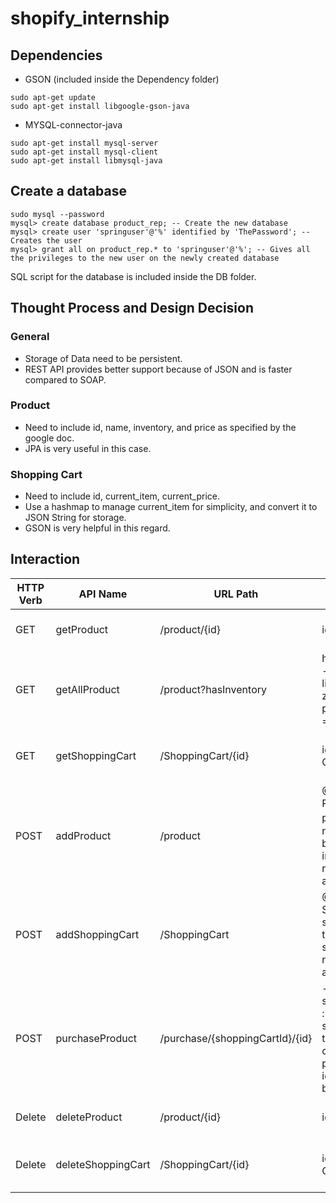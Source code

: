 # shopify_internship

## Dependencies
* GSON (included inside the Dependency folder)
~~~~
sudo apt-get update
sudo apt-get install libgoogle-gson-java
~~~~
* MYSQL-connector-java
~~~~
sudo apt-get install mysql-server
sudo apt-get install mysql-client
sudo apt-get install libmysql-java
~~~~

## Create a database
~~~~ 
sudo mysql --password
mysql> create database product_rep; -- Create the new database
mysql> create user 'springuser'@'%' identified by 'ThePassword'; -- Creates the user
mysql> grant all on product_rep.* to 'springuser'@'%'; -- Gives all the privileges to the new user on the newly created database
 ~~~~
SQL script for the database is included inside the DB folder. 

## Thought Process and Design Decision 
### General
- Storage of Data need to be persistent.
- REST API provides better support because of JSON and is faster compared to SOAP. 
### Product 
- Need to include id, name, inventory, and price as specified by the google doc.
- JPA is very useful in this case. 
### Shopping Cart
- Need to include id, current_item, current_price.
- Use a hashmap to manage current_item for simplicity, and convert it to JSON String for storage.
- GSON is very helpful in this regard. 

## Interaction
| HTTP Verb | API Name           | URL Path                        | Parameter                                                                                                             | Description                                                     |
|-----------|--------------------|---------------------------------|-----------------------------------------------------------------------------------------------------------------------|-----------------------------------------------------------------|
| GET       | getProduct         | /product/{id}                   | id: product id                                                                                                        | Get Product with this specific id                               |
| GET       | getAllProduct      | /product?hasInventory           | hasInventory:  - true = return list of non-zero inventory product - false = return all                                | Get a list of product depending on the parameter passed         |
| GET       | getShoppingCart    | /ShoppingCart/{id}              | id: Shopping Cart id                                                                                                  | Get Shopping Cart with this id                                  |
| POST      | addProduct         | /product                        | @RequestBody Product product：the new product to be added inside represented by a JSON                                | Add a new product with the specified id, name, price, inventory |
| POST      | addShoppingCart    | /ShoppingCart                   | @RequestBody ShoppingCart shoppingCart : the new shopping cart represented by a JSON                                  | Add a shopping cart with the specified ID.                      |
| POST      | purchaseProduct    | /purchase/{shoppingCartId}/{id} | - shoppingCartId : id of the shopping cart that is going to contain the product  - id : id of Product to be purchased | Add a product inside a shopping cart                            |
| Delete    | deleteProduct      | /product/{id}                   | id: product id                                                                                                        | Delete product with this id                                     |
| Delete    | deleteShoppingCart | /ShoppingCart/{id}              | id: Shopping Cart id                                                                                                  | Delete shoping cart with this id                                |
